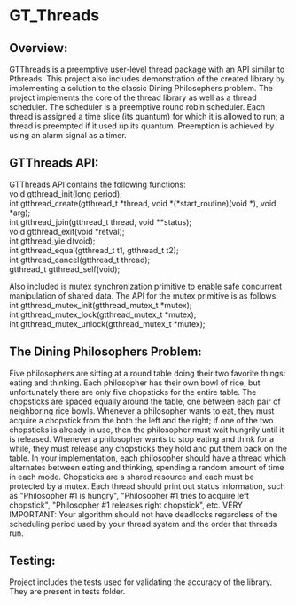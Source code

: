 # GT_Threads
## Overview:
GTThreads is a preemptive user-level thread package with an API similar to Pthreads. This project also includes demonstration of the created library by implementing a solution to the classic Dining Philosophers problem.
The project implements the core of the thread library as well as a thread scheduler. The scheduler is a preemptive round robin scheduler. Each thread is assigned a time slice (its quantum) for which it is allowed to run; a thread is preempted if it used up its quantum. Preemption is achieved by using an alarm signal as a timer.

## GTThreads API:
GTThreads API contains the following functions:  
void gtthread_init(long period);  
int  gtthread_create(gtthread_t *thread, void *(*start_routine)(void *), void *arg);  
int  gtthread_join(gtthread_t thread, void **status);  
void gtthread_exit(void *retval);  
int  gtthread_yield(void);  
int  gtthread_equal(gtthread_t t1, gtthread_t t2);  
int  gtthread_cancel(gtthread_t thread);  
gtthread_t gtthread_self(void);  

Also included is mutex synchronization primitive to enable safe concurrent manipulation of shared data. The API for the mutex primitive is as follows:  
int  gtthread_mutex_init(gtthread_mutex_t *mutex);  
int  gtthread_mutex_lock(gtthread_mutex_t *mutex);  
int  gtthread_mutex_unlock(gtthread_mutex_t *mutex);  

## The Dining Philosophers Problem:
Five philosophers are sitting at a round table doing their two favorite things: eating and thinking. Each philosopher has their own bowl of rice, but unfortunately there are only five chopsticks for the entire table. The chopsticks are spaced equally around the table, one between each pair of neighboring rice bowls. Whenever a philosopher wants to eat, they must acquire a chopstick from the both the left and the right; if one of the two chopsticks is already in use, then the philosopher must wait hungrily until it is released. Whenever a philosopher wants to stop eating and think for a while, they must release any chopsticks they hold and put them back on the table.
In your implementation, each philosopher should have a thread which alternates between eating and thinking, spending a random amount of time in each mode. Chopsticks are a shared resource and each must be protected by a mutex. Each thread should print out status information, such as "Philosopher #1 is hungry", "Philosopher #1 tries to acquire left chopstick", "Philosopher #1 releases right chopstick", etc.
VERY IMPORTANT: Your algorithm should not have deadlocks regardless of the scheduling period used by your thread system and the order that threads run.

## Testing:
Project includes the tests used for validating the accuracy of the library. They are present in tests folder.
